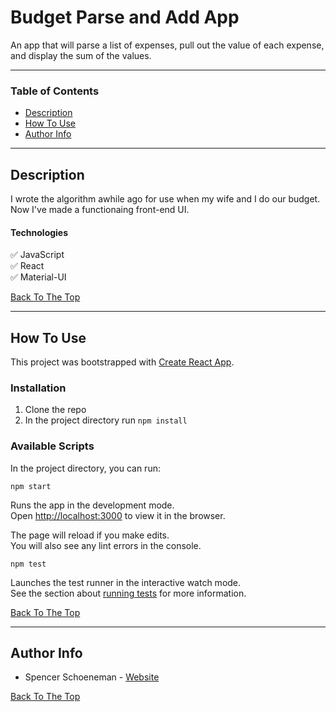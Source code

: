 # Budget Parse and Add App

An app that will parse a list of expenses, pull out the value of each expense, and display the sum of the values.

---

### Table of Contents

- [Description](#description)
- [How To Use](#how-to-use)
- [Author Info](#author-info)

---

## Description

I wrote the algorithm awhile ago for use when my wife and I do our budget. Now I've made a functionaing front-end UI.

#### Technologies

✅ JavaScript </br>
✅ React </br>
✅ Material-UI </br>

[Back To The Top](#budget-parse-and-add-app)

---

## How To Use

This project was bootstrapped with [Create React App](https://github.com/facebook/create-react-app).

### Installation

1. Clone the repo
2. In the project directory run `npm install`

### Available Scripts

In the project directory, you can run:

`npm start`

Runs the app in the development mode.\
Open [http://localhost:3000](http://localhost:3000) to view it in the browser.

The page will reload if you make edits.\
You will also see any lint errors in the console.

`npm test`

Launches the test runner in the interactive watch mode.\
See the section about [running tests](https://facebook.github.io/create-react-app/docs/running-tests) for more information.

[Back To The Top](#budget-parse-and-add-app)

---

## Author Info

- Spencer Schoeneman - [Website](https://inthekeyofrhythm.com)

[Back To The Top](#budget-parse-and-add-app)
